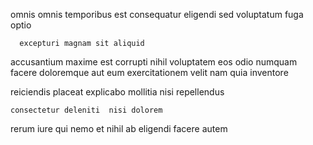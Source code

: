 <!--
title: Mandatory even-keeled support
author: Meaghan
date: 2014-06-01-0422
link: 2014-06-01-0422-mandatory-even-keeled-support
tags: [UX,templates,OSX,digest]
-->

omnis omnis temporibus est consequatur eligendi 
 sed voluptatum
 fuga  optio
 	  excepturi magnam sit aliquid
accusantium maxime est corrupti nihil  voluptatem  eos
odio numquam facere doloremque aut eum exercitationem
velit nam quia  inventore 
  
reiciendis  placeat  explicabo   mollitia nisi repellendus
 	consectetur deleniti  nisi dolorem
rerum  iure qui nemo et nihil ab eligendi
facere  autem
